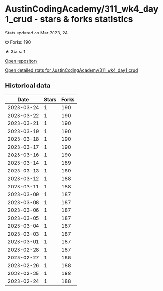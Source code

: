 # AustinCodingAcademy/311_wk4_day1_crud - stars & forks statistics

Stats updated on Mar 2023, 24

☋ Forks: 190

★ Stars: 1

[Open repository](https://github.com/AustinCodingAcademy/311_wk4_day1_crud)

[Open detailed stats for AustinCodingAcademy/311_wk4_day1_crud](https://reviewgithub.com/rep/AustinCodingAcademy/311_wk4_day1_crud)

## Historical data
| Date | Stars | Forks |
|------|-------|-------|
| 2023-03-24 | 1 | 190 | 
| 2023-03-22 | 1 | 190 | 
| 2023-03-21 | 1 | 190 | 
| 2023-03-19 | 1 | 190 | 
| 2023-03-18 | 1 | 190 | 
| 2023-03-17 | 1 | 190 | 
| 2023-03-16 | 1 | 190 | 
| 2023-03-14 | 1 | 189 | 
| 2023-03-13 | 1 | 189 | 
| 2023-03-12 | 1 | 188 | 
| 2023-03-11 | 1 | 188 | 
| 2023-03-09 | 1 | 187 | 
| 2023-03-08 | 1 | 187 | 
| 2023-03-06 | 1 | 187 | 
| 2023-03-05 | 1 | 187 | 
| 2023-03-04 | 1 | 187 | 
| 2023-03-03 | 1 | 187 | 
| 2023-03-01 | 1 | 187 | 
| 2023-02-28 | 1 | 187 | 
| 2023-02-27 | 1 | 188 | 
| 2023-02-26 | 1 | 188 | 
| 2023-02-25 | 1 | 188 | 
| 2023-02-24 | 1 | 188 | 

